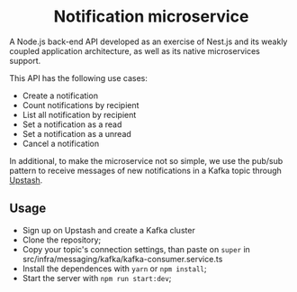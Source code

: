 <h1 align="center">Notification microservice</h1>

A Node.js back-end API developed as an exercise of Nest.js and its weakly coupled application architecture, as well as its native microservices support. 

This API has the following use cases:

* Create a notification 
* Count notifications by recipient
* List all notification by recipient
* Set a notification as a read
* Set a notification as a unread
* Cancel a notification

In additional, to make the microservice not so simple, we use the pub/sub pattern to receive messages of new notifications in a Kafka topic through [Upstash](https://upstash.com/).

## Usage


- Sign up on Upstash and create a Kafka cluster 
- Clone the repository;
- Copy your topic's connection settings, than paste on `super` in src/infra/messaging/kafka/kafka-consumer.service.ts
- Install the dependences with `yarn` or `npm install`;
- Start the server with `npm run start:dev`;
